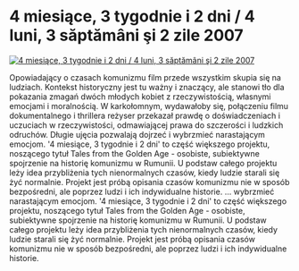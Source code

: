 4 miesiące, 3 tygodnie i 2 dni / 4 luni, 3 săptămâni şi 2 zile 2007 
=============
[![4 miesiące, 3 tygodnie i 2 dni / 4 luni, 3 săptămâni şi 2 zile 2007 ](http://vidos.pl/images/player.gif)](http://vidos.pl/4-miesiace-3-tygodnie-i-2-dni-4-luni-3-sptmni-i-2-zile-2007)

 Opowiadający o czasach komunizmu film przede wszystkim skupia się na ludziach. Kontekst historyczny jest tu ważny i znaczący, ale stanowi tło dla pokazania zmagań dwóch młodych kobiet z rzeczywistością, własnymi emocjami i moralnością. W karkołomnym, wydawałoby się, połączeniu filmu dokumentalnego i thrillera reżyser przekazał prawdę o doświadczeniach i uczuciach w rzeczywistości, odmawiającej prawa do szczerości i ludzkich odruchów. Długie ujęcia pozwalają dojrzeć i wybrzmieć narastającym emocjom. '4 miesiące, 3 tygodnie i 2 dni' to część większego projektu, noszącego tytuł Tales from the Golden Age - osobiste, subiektywne spojrzenie na historię komunizmu w Rumunii. U podstaw całego projektu leży idea przybliżenia tych nienormalnych czasów, kiedy ludzie starali się żyć normalnie. Projekt jest próbą opisania czasów komunizmu nie w sposób bezpośredni, ale poprzez ludzi i ich indywidualne historie.   ... wybrzmieć narastającym emocjom. '4 miesiące, 3 tygodnie i 2 dni' to część większego projektu, noszącego tytuł Tales from the Golden Age - osobiste, subiektywne spojrzenie na historię komunizmu w Rumunii. U podstaw całego projektu leży idea przybliżenia tych nienormalnych czasów, kiedy ludzie starali się żyć normalnie. Projekt jest próbą opisania czasów komunizmu nie w sposób bezpośredni, ale poprzez ludzi i ich indywidualne historie.
